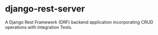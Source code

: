# django-rest-server
A Django Rest Framework (DRF) backend application incorporating CRUD operations with Integration Tests.
